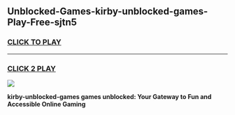 
## Unblocked-Games-kirby-unblocked-games-Play-Free-sjtn5
<h3>
<a href="https://premium76.site?title=kirby-unblocked-games&ref=20M">CLICK TO PLAY</a></h3>
<hr>

<h3>
<a href="https://premium76.site?title=kirby-unblocked-games&ref=20M">CLICK 2 PLAY</a>
  
</h3>

<a href="https://premium76.site?title=kirby-unblocked-games&ref=19M"><img src="https://clearcache.store/games.png"></a>


**kirby-unblocked-games games unblocked: Your Gateway to Fun and Accessible Online Gaming**
